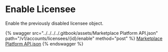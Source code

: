 # Enable Licensee

Enable the previously disabled licensee object.

{% swagger src="../../../../.gitbook/assets/Marketplace Platform API.json" path="/v1/accounts/licensees/{id}/enable" method="post" %}
[Marketplace Platform API.json](<../../../../.gitbook/assets/Marketplace Platform API.json>)
{% endswagger %}
